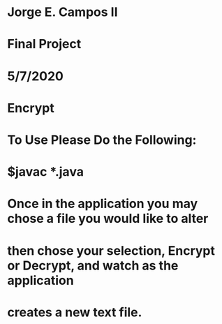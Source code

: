 # Jorge E. Campos II
# Final Project
# 5/7/2020
# 
# Encrypt
# To Use Please Do the Following:
# $javac *.java
# 
# Once in the application you may chose a file you would like to alter
# then chose your selection, Encrypt or Decrypt, and watch as the application
# creates a new text file. 